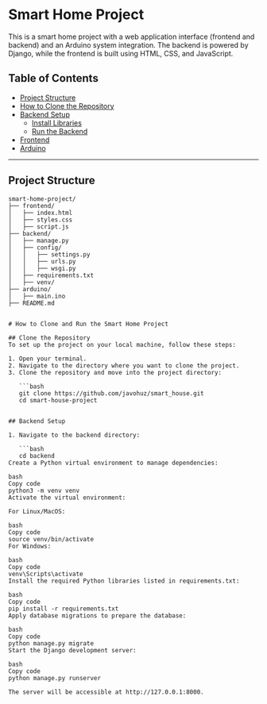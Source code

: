 # Smart Home Project

This is a smart home project with a web application interface (frontend and backend) and an Arduino system integration. The backend is powered by Django, while the frontend is built using HTML, CSS, and JavaScript.

## Table of Contents
- [Project Structure](#project-structure)
- [How to Clone the Repository](#how-to-clone-the-repository)
- [Backend Setup](#backend-setup)
  - [Install Libraries](#install-libraries)
  - [Run the Backend](#run-the-backend)
- [Frontend](#frontend)
- [Arduino](#arduino)

---

## Project Structure

```plaintext
smart-home-project/
├── frontend/
│   ├── index.html
│   ├── styles.css
│   ├── script.js
├── backend/
│   ├── manage.py
│   ├── config/
│   │   ├── settings.py
│   │   ├── urls.py
│   │   ├── wsgi.py
│   ├── requirements.txt
│   ├── venv/
├── arduino/
│   ├── main.ino
├── README.md


# How to Clone and Run the Smart Home Project

## Clone the Repository
To set up the project on your local machine, follow these steps:

1. Open your terminal.
2. Navigate to the directory where you want to clone the project.
3. Clone the repository and move into the project directory:

   ```bash
   git clone https://github.com/javohuz/smart_house.git
   cd smart-house-project


## Backend Setup

1. Navigate to the backend directory:

   ```bash
   cd backend
Create a Python virtual environment to manage dependencies:

bash
Copy code
python3 -m venv venv
Activate the virtual environment:

For Linux/MacOS:

bash
Copy code
source venv/bin/activate
For Windows:

bash
Copy code
venv\Scripts\activate
Install the required Python libraries listed in requirements.txt:

bash
Copy code
pip install -r requirements.txt
Apply database migrations to prepare the database:

bash
Copy code
python manage.py migrate
Start the Django development server:

bash
Copy code
python manage.py runserver

The server will be accessible at http://127.0.0.1:8000.